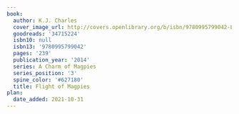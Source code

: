 ```yaml
---
book:
  author: K.J. Charles
  cover_image_url: http://covers.openlibrary.org/b/isbn/9780995799042-L.jpg
  goodreads: '34715224'
  isbn10: null
  isbn13: '9780995799042'
  pages: '239'
  publication_year: '2014'
  series: A Charm of Magpies
  series_position: '3'
  spine_color: '#627180'
  title: Flight of Magpies
plan:
  date_added: 2021-10-31
---
```

